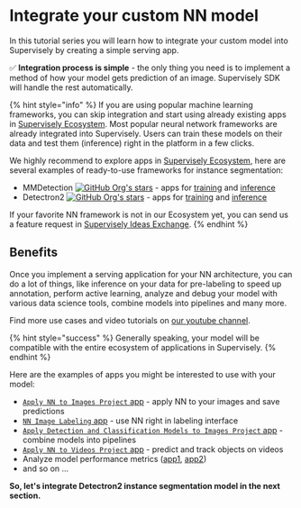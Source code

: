 # Integrate your custom NN model

In this tutorial series you will learn how to integrate your custom model into Supervisely by creating a simple serving app.&#x20;

✅ **Integration process is simple** - the only thing you need is to implement a method of how your model gets prediction of an image. Supervisely SDK will handle the rest automatically.

{% hint style="info" %}
If you are using popular machine learning frameworks, you can skip integration and start using already existing apps in [Supervisely Ecosystem](https://ecosystem.supervise.ly/). Most popular neural network frameworks are already integrated into Supervisely. Users can train these models on their data and test them (inference) right in the platform in a few clicks.

We highly recommend to explore apps in [Supervisely Ecosystem](https://ecosystem.supervise.ly/), here are several examples of ready-to-use frameworks for instance segmentation:

* MMDetection [![GitHub Org's stars](https://camo.githubusercontent.com/bf25a249878d6417d7ab913069e1868e6e1c56baa2ec4f6dd4c5806e6d9c578f/68747470733a2f2f696d672e736869656c64732e696f2f6769746875622f73746172732f6f70656e2d6d6d6c61622f6d6d646574656374696f6e3f7374796c653d736f6369616c)](https://camo.githubusercontent.com/bf25a249878d6417d7ab913069e1868e6e1c56baa2ec4f6dd4c5806e6d9c578f/68747470733a2f2f696d672e736869656c64732e696f2f6769746875622f73746172732f6f70656e2d6d6d6c61622f6d6d646574656374696f6e3f7374796c653d736f6369616c) - apps for [training](https://ecosystem.supervise.ly/apps/mmdetection/train) and [inference](https://ecosystem.supervise.ly/apps/mmdetection/serve)
* Detectron2 [![GitHub Org's stars](https://camo.githubusercontent.com/709465743709c522feb07a94a3a9598a3585cc3e2b54324cb4f7bdce107a6506/68747470733a2f2f696d672e736869656c64732e696f2f6769746875622f73746172732f66616365626f6f6b72657365617263682f646574656374726f6e323f7374796c653d736f6369616c)](https://camo.githubusercontent.com/709465743709c522feb07a94a3a9598a3585cc3e2b54324cb4f7bdce107a6506/68747470733a2f2f696d672e736869656c64732e696f2f6769746875622f73746172732f66616365626f6f6b72657365617263682f646574656374726f6e323f7374796c653d736f6369616c) - apps for [training](https://ecosystem.supervise.ly/apps/detectron2/supervisely/train) and [inference](https://ecosystem.supervise.ly/apps/detectron2/supervisely/instance\_segmentation/serve)

If your favorite NN framework is not in our Ecosystem yet, you can send us a feature request in [Supervisely Ideas Exchange](https://ideas.supervise.ly/).
{% endhint %}

## Benefits

Once you implement a serving application for your NN architecture, you can do a lot of things, like inference on your data for pre-labeling to speed up annotation, perform active learning, analyze and debug your model with various data science tools, combine models into pipelines and many more.&#x20;

Find more use cases and video tutorials on [our youtube channel](https://www.youtube.com/c/Supervisely).

{% hint style="success" %}
Generally speaking, your model will be compatible with the entire ecosystem of applications in Supervisely.
{% endhint %}

&#x20;Here are the examples of apps you might be interested to use with your model:

* [`Apply NN to Images Project` app](https://ecosystem.supervise.ly/apps/nn-image-labeling/project-dataset) - apply NN to your images and save predictions&#x20;
* [`NN Image Labeling` app](https://ecosystem.supervise.ly/apps/nn-image-labeling/annotation-tool) - use NN right in labeling interface
* [`Apply Detection and Classification Models to Images Project` app](https://ecosystem.supervise.ly/apps/apply-det-and-cls-models-to-project) - combine models into pipelines
* [`Apply NN to Videos Project` app](https://ecosystem.supervise.ly/apps/apply-nn-to-videos-project) - predict and track objects on videos
* Analyze model performance metrics ([app1](https://ecosystem.supervise.ly/apps/review\_object\_detection\_metrics/supervisely), [app2](https://ecosystem.supervise.ly/apps/semantic-segmentation-metrics-dashboard))
* and so on ...

**So, let's integrate Detectron2 instance segmentation model in the next section.**
